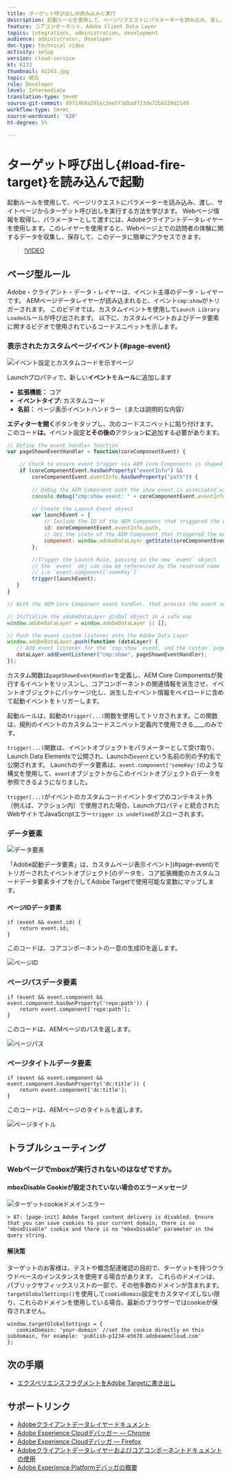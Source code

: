 ```yaml
---
title: ターゲット呼び出しの読み込みと実行
description: 起動ルールを使用して、ページリクエストにパラメーターを読み込み、渡し、サイトページからターゲット呼び出しを実行する方法を学びます。 ページ情報を取得し、パラメーターとして渡すには、Adobeクライアントデータレイヤーを使用します。このレイヤーを使用すると、Webページ上での訪問者の体験に関するデータを収集して保存でき、このデータに簡単にアクセスできます。
feature: コアコンポーネント、Adobe Client Data Layer
topics: integrations, administration, development
audience: administrator, developer
doc-type: technical video
activity: setup
version: cloud-service
kt: 6133
thumbnail: 41243.jpg
topic: 統合
role: Developer
level: Intermediate
translation-type: tm+mt
source-git-commit: d9714b9a291ec3ee5f3dba9723de72bb120d2149
workflow-type: tm+mt
source-wordcount: '620'
ht-degree: 5%

---
```



# ターゲット呼び出し{#load-fire-target}を読み込んで起動

起動ルールを使用して、ページリクエストにパラメーターを読み込み、渡し、サイトページからターゲット呼び出しを実行する方法を学びます。 Webページ情報を取得し、パラメーターとして渡すには、Adobeクライアントデータレイヤーを使用します。このレイヤーを使用すると、Webページ上での訪問者の体験に関するデータを収集し、保存して、このデータに簡単にアクセスできます。

>[!VIDEO](https://video.tv.adobe.com/v/41243?quality=12&learn=on)

## ページ型ルール

Adobe・クライアント・データ・レイヤーは、イベント主導のデータ・レイヤーです。 AEMページデータレイヤーが読み込まれると、イベント`cmp:show`がトリガーされます。 このビデオでは、カスタムイベントを使用して`Launch Library Loaded`ルールが呼び出されます。 以下に、カスタムイベントおよびデータ要素に関するビデオで使用されているコードスニペットを示します。

### 表示されたカスタムページイベント{#page-event}

![イベント設定とカスタムコードを示すページ](assets/load-and-fire-target-call.png)

Launchプロパティで、新しい&#x200B;**イベント**&#x200B;を&#x200B;**ルール**&#x200B;に追加します

+ __拡張機能：__ コア
+ __イベントタイプ:__ カスタムコード
+ __名前：__ ページ表示イベントハンドラー（または説明的な内容）

__エディターを開く__&#x200B;ボタンをタップし、次のコードスニペットに貼り付けます。 このコード&#x200B;__は、__&#x200B;イベント設定&#x200B;__とその後の__&#x200B;アクション&#x200B;__に__&#x200B;追加する必要があります。

```javascript
// Define the event handler function
var pageShownEventHandler = function(coreComponentEvent) {

    // Check to ensure event trigger via AEM Core Components is shaped correctly
    if (coreComponentEvent.hasOwnProperty("eventInfo") && 
        coreComponentEvent.eventInfo.hasOwnProperty("path")) {
    
        // Debug the AEM Component path the show event is associated with
        console.debug("cmp:show event: " + coreComponentEvent.eventInfo.path);

        // Create the Launch Event object
        var launchEvent = {
            // Include the ID of the AEM Component that triggered the event
            id: coreComponentEvent.eventInfo.path,
            // Get the state of the AEM Component that triggered the event           
            component: window.adobeDataLayer.getState(coreComponentEvent.eventInfo.path)
        };

        //Trigger the Launch Rule, passing in the new `event` object
        // the `event` obj can now be referenced by the reserved name `event` by other Launch data elements
        // i.e `event.component['someKey']`
        trigger(launchEvent);
   }
}

// With the AEM Core Component event handler, that proxies the event and relevant information to Adobe Launch, defined above...

// Initialize the adobeDataLayer global object in a safe way
window.adobeDataLayer = window.adobeDataLayer || [];

// Push the event custom listener onto the Adobe Data Layer
window.adobeDataLayer.push(function (dataLayer) {
   // Add event listener for the `cmp:show` event, and the custom `pageShownEventHandler` function as the callback
   dataLayer.addEventListener("cmp:show", pageShownEventHandler);
});
```

カスタム関数は`pageShownEventHandler`を定義し、AEM Core Componentsが発行するイベントをリッスンし、コアコンポーネントの関連情報を派生させ、イベントオブジェクトにパッケージ化し、派生したイベント情報をペイロードに含めて起動イベントをトリガーします。

起動ルールは、起動の`trigger(...)`関数を使用してトリガされます。この関数は、規則のイベントのカスタムコードスニペット定義内で使用できる&#x200B;____&#x200B;のみです。

`trigger(...)`関数は、イベントオブジェクトをパラメーターとして受け取り、Launch Data Elementsで公開され、Launchの`event`という名前の別の予約名で公開されます。 Launchのデータ要素は、`event.component['someKey']`のような構文を使用して、`event`オブジェクトからこのイベントオブジェクトのデータを参照できるようになりました。

`trigger(...)`がイベントのカスタムコードイベントタイプのコンテキスト外（例えば、アクション内）で使用された場合、Launchプロパティと統合されたWebサイトでJavaScriptエラー`trigger is undefined`がスローされます。


### データ要素

![データ要素](assets/data-elements.png)

「Adobe起動データ要素」は、カスタムページ表示イベント](#page-event)でトリガーされたイベントオブジェクト[のデータを、コア拡張機能のカスタムコードデータ要素タイプを介してAdobe Targetで使用可能な変数にマップします。

#### ページIDデータ要素

```
if (event && event.id) {
    return event.id;
}
```

このコードは、コアコンポーネントの一意の生成IDを返します。

![ページID](assets/pageid.png)

### ページパスデータ要素

```
if (event && event.component && event.component.hasOwnProperty('repo:path')) {
    return event.component['repo:path'];
}
```

このコードは、AEMページのパスを返します。

![ページパス](assets/pagepath.png)

### ページタイトルデータ要素

```
if (event && event.component && event.component.hasOwnProperty('dc:title')) {
    return event.component['dc:title'];
}
```

このコードは、AEMページのタイトルを返します。

![ページタイトル](assets/pagetitle.png)

## トラブルシューティング

### Webページでmboxが実行されないのはなぜですか。

#### mboxDisable Cookieが設定されていない場合のエラーメッセージ

![ターゲットcookieドメインエラー](assets/target-cookie-error.png)

```
> AT: [page-init] Adobe Target content delivery is disabled. Ensure that you can save cookies to your current domain, there is no "mboxDisable" cookie and there is no "mboxDisable" parameter in the query string.
```

#### 解決策

ターゲットのお客様は、テストや概念配達確認の目的で、ターゲットを持つクラウドベースのインスタンスを使用する場合があります。 これらのドメインは、パブリックサフィックスリストの一部で、その他多数のドメインが含まれます。
`targetGlobalSettings()`を使用して`cookieDomain`設定をカスタマイズしない限り、これらのドメインを使用している場合、最新のブラウザーではcookieが保存されません。

```
window.targetGlobalSettings = {  
   cookieDomain: 'your-domain' //set the cookie directly on this subdomain, for example: 'publish-p1234-e5678.adobeaemcloud.com'
};
```

## 次の手順

+ [エクスペリエンスフラグメントをAdobe Targetに書き出し](./export-experience-fragment-target.md)

## サポートリンク

+ [Adobeクライアントデータレイヤードキュメント](https://github.com/adobe/adobe-client-data-layer/wiki)
+ [Adobe Experience Cloudデバッガー — Chrome](https://chrome.google.com/webstore/detail/adobe-experience-cloud-de/ocdmogmohccmeicdhlhhgepeaijenapj)
+ [Adobe Experience Cloudデバッガ — Firefox](https://addons.mozilla.org/en-US/firefox/addon/adobe-experience-platform-dbg/)
+ [Adobeクライアントデータレイヤーおよびコアコンポーネントドキュメントの使用](https://docs.adobe.com/content/help/ja-JP/experience-manager-core-components/using/developing/data-layer/overview.html)
+ [Adobe Experience Platformデバッガの概要](https://docs.adobe.com/content/help/en/platform-learn/tutorials/data-ingestion/web-sdk/introduction-to-the-experience-platform-debugger.html)